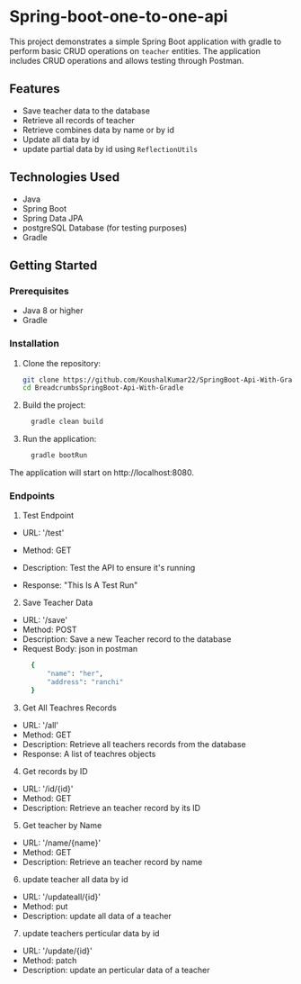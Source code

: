 # Spring-boot-one-to-one-api

This project demonstrates a simple Spring Boot application with gradle to perform basic CRUD operations on `teacher` entities. The application includes CRUD operations and allows testing through Postman.
## Features

- Save teacher data to the database
- Retrieve all records of teacher
- Retrieve combines data by name or by id
- Update all data by id
- update partial data by id using `ReflectionUtils`

## Technologies Used

- Java
- Spring Boot
- Spring Data JPA
- postgreSQL Database (for testing purposes)
- Gradle

## Getting Started

### Prerequisites

- Java 8 or higher
- Gradle

### Installation

1. Clone the repository:
   ```sh
   git clone https://github.com/KoushalKumar22/SpringBoot-Api-With-Gradle.git
   cd BreadcrumbsSpringBoot-Api-With-Gradle

2. Build the project:
   ```sh
     gradle clean build
3. Run the application:
   ```sh
     gradle bootRun
The application will start on http://localhost:8080.

### Endpoints

1. Test Endpoint
- URL: '/test'

- Method: GET

- Description: Test the API to ensure it's running

- Response: "This Is A Test Run"

2. Save Teacher Data
- URL: '/save'
- Method: POST
- Description: Save a new Teacher record to the database
- Request Body: json in postman
  ```sh
    {
        "name": "her",
        "address": "ranchi"
    }

3. Get All Teachres Records
- URL: '/all'
- Method: GET
- Description: Retrieve all teachers records from the database
- Response: A list of teachres objects
  
4. Get records by ID
- URL: '/id/{id}'
- Method: GET
- Description: Retrieve an teacher record by its ID
5. Get teacher by Name
- URL: '/name/{name}'
- Method: GET
- Description: Retrieve an teacher record by name

6. update teacher all data by id
- URL: '/updateall/{id}'
- Method: put
- Description: update all data of a teacher

7. update teachers perticular data by id
- URL: '/update/{id}'
- Method: patch
- Description: update an perticular data of a teacher

